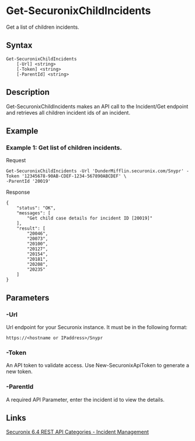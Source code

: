 # Get-SecuronixChildIncidents
Get a list of children incidents.

## Syntax
```
Get-SecuronixChildIncidents
    [-Url] <string>
    [-Token] <string>
    [-ParentId] <string>
```

## Description
Get-SecuronixChildIncidents makes an API call to the Incident/Get endpoint and retrieves all children incident ids of an incident.

## Example

### Example 1: Get list of children incidents.

Request
```
Get-SecuronixChildIncidents -Url 'DunderMifflin.securonix.com/Snypr' -Token '12345678-90AB-CDEF-1234-567890ABCDEF' \
-ParentId '20019'
```

Response
```
{
    "status": "OK",
    "messages": [
        "Get child case details for incident ID [20019]"
    ],
    "result": [
        "20046",
        "20073",
        "20100",
        "20127",
        "20154",
        "20181",
        "20208",
        "20235"
    ]
}
```

## Parameters

### -Url
Url endpoint for your Securonix instance.
It must be in the following format:
```
https://<hostname or IPaddress>/Snypr
```
### -Token
An API token to validate access. Use New-SecuronixApiToken to generate a new token.

### -ParentId
A required API Parameter, enter the incident id to view the details.

## Links
[Securonix 6.4 REST API Categories - Incident Management](https://documentation.securonix.com/onlinedoc/Content/6.4%20Cloud/Content/SNYPR%206.4/6.4%20Guides/Web%20Services/6.4_REST%20API%20Categories.htm#IncidentManagement)